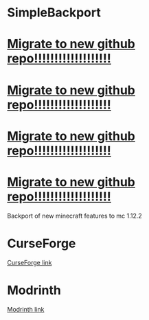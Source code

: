 # SimpleBackport

# [Migrate to new github repo!!!!!!!!!!!!!!!!!!!](https://github.com/WolodiaM-moddev/SimpleBackport)
# [Migrate to new github repo!!!!!!!!!!!!!!!!!!!](https://github.com/WolodiaM-moddev/SimpleBackport)
# [Migrate to new github repo!!!!!!!!!!!!!!!!!!!](https://github.com/WolodiaM-moddev/SimpleBackport)
# [Migrate to new github repo!!!!!!!!!!!!!!!!!!!](https://github.com/WolodiaM-moddev/SimpleBackport)

Backport of new minecraft features to mc 1.12.2
# CurseForge
[CurseForge link](https://www.curseforge.com/minecraft/mc-mods/simplebackport)
# Modrinth
[Modrinth link](https://modrinth.com/mod/simplebackport)

